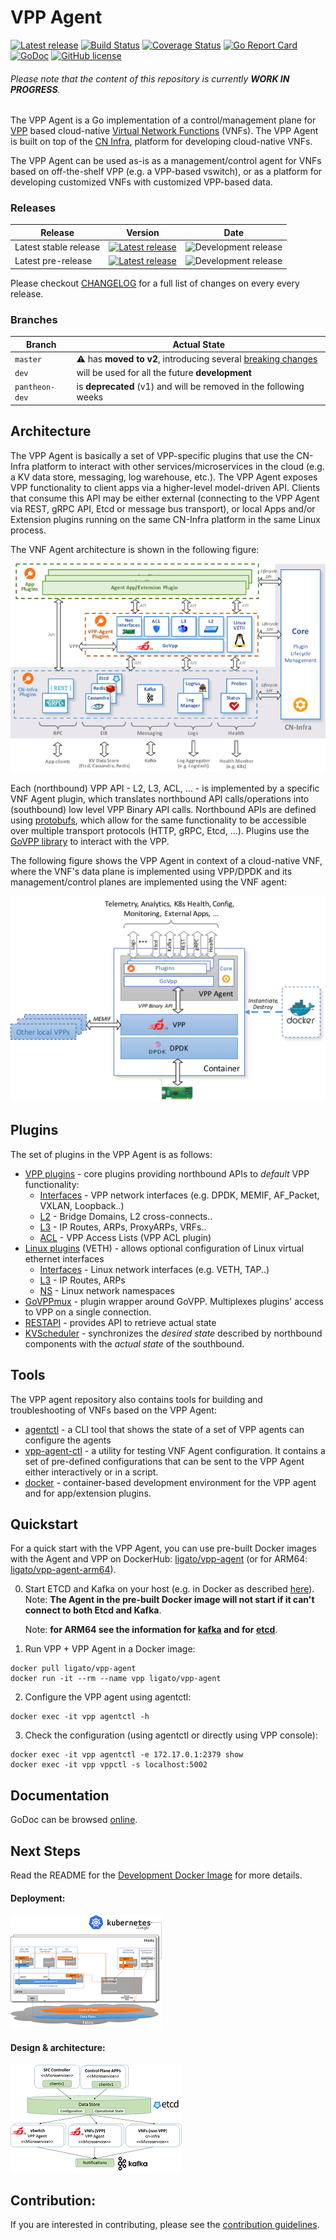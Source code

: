 # VPP Agent

[![Latest release](https://img.shields.io/github/release/ligato/vpp-agent.svg)](https://github.com/ligato/vpp-agent/releases/latest)
[![Build Status](https://travis-ci.org/ligato/vpp-agent.svg?branch=master)](https://travis-ci.org/ligato/vpp-agent)
[![Coverage Status](https://coveralls.io/repos/github/ligato/vpp-agent/badge.svg?branch=master)](https://coveralls.io/github/ligato/vpp-agent?branch=master)
[![Go Report Card](https://goreportcard.com/badge/github.com/ligato/vpp-agent)](https://goreportcard.com/report/github.com/ligato/vpp-agent)
[![GoDoc](https://godoc.org/github.com/ligato/vpp-agent?status.svg)](https://godoc.org/github.com/ligato/vpp-agent)
[![GitHub license](https://img.shields.io/badge/license-Apache%20license%202.0-blue.svg)](https://github.com/ligato/vpp-agent/blob/master/LICENSE)

###### Please note that the content of this repository is currently **WORK IN PROGRESS**.

The VPP Agent is a Go implementation of a control/management plane for
[VPP][1] based cloud-native [Virtual Network Functions][2] (VNFs). The VPP
Agent is built on top of the [CN Infra][16], platform for developing 
cloud-native VNFs.

The VPP Agent can be used as-is as a management/control agent for VNFs 
based on off-the-shelf VPP (e.g. a VPP-based vswitch), or as a
platform for developing customized VNFs with customized VPP-based data.

### Releases

|Release|Version|Date|
|---|---|---|
|Latest stable release|[![Latest release](https://img.shields.io/github/release/ligato/vpp-agent.svg)](https://github.com/ligato/vpp-agent/releases/latest)|![Development release](https://img.shields.io/github/release-date/ligato/vpp-agent.svg?style=flat)|
|Latest pre-release|[![Latest release](https://img.shields.io/github/release-pre/ligato/vpp-agent.svg)](https://github.com/ligato/vpp-agent/releases/latest)|![Development release](https://img.shields.io/github/release-date-pre/ligato/vpp-agent.svg?style=flat)|

Please checkout [CHANGELOG](CHANGELOG.md) for a full list of changes on every every release.

### Branches

|Branch|Actual State|
|---|---|
|`master`|:warning: has **moved to v2**, introducing several [breaking changes](https://github.com/ligato/vpp-agent/blob/master/CHANGELOG.md#v200)|
|`dev`|will be used for all the future **development**|
|`pantheon-dev`|is **deprecated** (v1) and will be removed in the following weeks|

## Architecture

The VPP Agent is basically a set of VPP-specific plugins that use the 
CN-Infra platform to interact with other services/microservices in the
cloud (e.g. a KV data store, messaging, log warehouse, etc.). The VPP Agent
exposes VPP functionality to client apps via a higher-level model-driven 
API. Clients that consume this API may be either external (connecting to 
the VPP Agent via REST, gRPC API, Etcd or message bus transport), or local
Apps and/or Extension plugins running on the same CN-Infra platform in the 
same Linux process. 

The VNF Agent architecture is shown in the following figure: 

![vpp agent](docs/imgs/vpp_agent.png "VPP Agent & its Plugins on top of cn-infra")

Each (northbound) VPP API - L2, L3, ACL, ... - is implemented by a specific
VNF Agent plugin, which translates northbound API calls/operations into 
(southbound) low level VPP Binary API calls. Northbound APIs are defined 
using [protobufs][3], which allow for the same functionality to be accessible
over multiple transport protocols (HTTP, gRPC, Etcd, ...). Plugins use the 
[GoVPP library][4] to interact with the VPP.

The following figure shows the VPP Agent in context of a cloud-native VNF, 
where the VNF's data plane is implemented using VPP/DPDK and 
its management/control planes are implemented using the VNF agent:

![context](docs/imgs/context.png "VPP Agent & its Plugins on top of cn-infra")

## Plugins
 
The set of plugins in the VPP Agent is as follows:
* [VPP plugins](plugins/vpp) - core plugins providing northbound APIs to _default_ VPP functionality: 
  - [Interfaces](plugins/vpp/ifplugin) - VPP network interfaces (e.g. DPDK, MEMIF, AF_Packet, VXLAN, Loopback..)
  - [L2](plugins/vpp/l2plugin) - Bridge Domains, L2 cross-connects..
  - [L3](plugins/vpp/l3plugin) - IP Routes, ARPs, ProxyARPs, VRFs..
  - [ACL](plugins/vpp/aclplugin) - VPP Access Lists (VPP ACL plugin)
* [Linux plugins](plugins/linux) (VETH) - allows optional configuration of Linux virtual ethernet 
  interfaces
  - [Interfaces](plugins/linux/ifplugin) - Linux network interfaces (e.g. VETH, TAP..)
  - [L3](plugins/linux/l3plugin) - IP Routes, ARPs
  - [NS](plugins/linux/nsplugin) - Linux network namespaces
* [GoVPPmux](plugins/govppmux) - plugin wrapper around GoVPP. Multiplexes plugins' access to
  VPP on a single connection.
* [RESTAPI](plugins/restapi) - provides API to retrieve actual state
* [KVScheduler](plugins/kvscheduler) - synchronizes the *desired state* described by northbound
  components with the *actual state* of the southbound. 

## Tools

The VPP agent repository also contains tools for building and troubleshooting 
of VNFs based on the VPP Agent:

* [agentctl](cmd/agentctl) - a CLI tool that shows the state of a set of 
   VPP agents can configure the agents
* [vpp-agent-ctl](cmd/vpp-agent-ctl) - a utility for testing VNF Agent 
  configuration. It contains a set of pre-defined configurations that can 
  be sent to the VPP Agent either interactively or in a script. 
* [docker](docker) - container-based development environment for the VPP
  agent and for app/extension plugins.

## Quickstart

For a quick start with the VPP Agent, you can use pre-built Docker images with
the Agent and VPP on DockerHub: [ligato/vpp-agent][14] (or for ARM64: [ligato/vpp-agent-arm64][17]).

0. Start ETCD and Kafka on your host (e.g. in Docker as described [here][15]).
   Note: **The Agent in the pre-built Docker image will not start if it can't 
   connect to both Etcd and Kafka**.

   Note: **for ARM64 see the information for [kafka][18] and for [etcd][19]**.

1. Run VPP + VPP Agent in a Docker image:
```
docker pull ligato/vpp-agent
docker run -it --rm --name vpp ligato/vpp-agent
```

2. Configure the VPP agent using agentctl:
```
docker exec -it vpp agentctl -h
```

3. Check the configuration (using agentctl or directly using VPP console):
```
docker exec -it vpp agentctl -e 172.17.0.1:2379 show
docker exec -it vpp vppctl -s localhost:5002
```

## Documentation
GoDoc can be browsed [online](https://godoc.org/github.com/ligato/vpp-agent).

## Next Steps
Read the README for the [Development Docker Image](docker/dev/README.md) for more details.

#### Deployment:
[![K8s integration](docs/imgs/k8s_deployment_thumb.png "VPP Agent - K8s integration")](docs/Deployment.md)

#### Design & architecture:
[![VPP agent 10.000 feet](docs/imgs/vpp_agent_10K_feet_thumb.png "VPP Agent - 10.000 feet view on the architecture")](docs/Design.md)

## Contribution:
If you are interested in contributing, please see the [contribution guidelines](CONTRIBUTING.md).

[1]: https://fd.io/technology/#vpp
[2]: https://github.com/ligato/cn-infra/blob/master/docs/readmes/cn_virtual_function.md
[3]: https://developers.google.com/protocol-buffers/
[4]: https://wiki.fd.io/view/GoVPP
[14]: https://hub.docker.com/r/ligato/vpp-agent
[15]: docker/dev/README.md#running-etcd-server-on-local-host
[16]: https://github.com/ligato/cn-infra
[17]: https://hub.docker.com/r/ligato/vpp-agent-arm64
[18]: docs/arm64/kafka.md
[19]: docs/arm64/etcd.md
